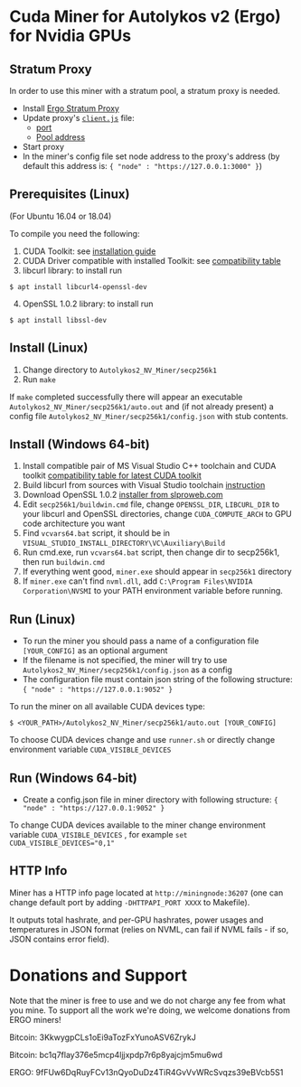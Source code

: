 # Cuda Miner for Autolykos v2 (Ergo) for Nvidia GPUs

## Stratum Proxy

In order to use this miner with a stratum pool, a stratum proxy is needed.
- Install [Ergo Stratum Proxy](https://github.com/mhssamadani/ErgoStratumProxy)
- Update proxy's [`client.js`](https://github.com/mhssamadani/ErgoStratumProxy/blob/main/client.js)  file:
  - [port](https://github.com/mhssamadani/ErgoStratumProxy/blob/94b4561fbb857b3dbd227535bca75db311de8d66/client.js#L139)
  - [Pool address](https://github.com/mhssamadani/ErgoStratumProxy/blob/94b4561fbb857b3dbd227535bca75db311de8d66/client.js#L7)
- Start proxy
- In the miner's config file set node address to the proxy's address
 (by default this address is: ```{ "node" : "https://127.0.0.1:3000" }```)

## Prerequisites (Linux)
(For Ubuntu 16.04 or 18.04)

To compile you need the following:

1. CUDA Toolkit: see [installation guide](https://docs.nvidia.com/cuda/cuda-installation-guide-linux/index.html)
2. CUDA Driver compatible with installed Toolkit: see [compatibility table](https://docs.nvidia.com/deploy/cuda-compatibility/index.html#binary-compatibility__table-toolkit-driver)
3. libcurl library: to install run
```
$ apt install libcurl4-openssl-dev
```
4. OpenSSL 1.0.2 library: to install run
```
$ apt install libssl-dev
```

## Install (Linux)

1. Change directory to `Autolykos2_NV_Miner/secp256k1`
2. Run `make`

If `make` completed successfully there will appear an executable
`Autolykos2_NV_Miner/secp256k1/auto.out` and (if not already present)
a config file `Autolykos2_NV_Miner/secp256k1/config.json` with stub contents.

## Install (Windows 64-bit)

1. Install compatible pair of MS Visual Studio C++ toolchain and CUDA toolkit [compatibility table for latest CUDA toolkit](https://docs.nvidia.com/cuda/cuda-installation-guide-microsoft-windows/)
2. Build libcurl from sources with Visual Studio toolchain [instruction](https://medium.com/@chuy.max/compile-libcurl-on-windows-with-visual-studio-2017-x64-and-ssl-winssl-cff41ac7971d)
3. Download OpenSSL 1.0.2 [installer from slproweb.com](https://slproweb.com/download/Win64OpenSSL-1_0_2u.exe)
4. Edit `secp256k1/buildwin.cmd` file, change `OPENSSL_DIR`, `LIBCURL_DIR` to your libcurl and OpenSSL directories, change `CUDA_COMPUTE_ARCH` to GPU code architecture you want
5. Find `vcvars64.bat` script, it should be in `VISUAL_STUDIO_INSTALL_DIRECTORY\VC\Auxiliary\Build`
6. Run cmd.exe, run `vcvars64.bat` script, then change dir to secp256k1, then run `buildwin.cmd`
7. If everything went good, `miner.exe` should appear in `secp256k1` directory 
8. If `miner.exe` can't find `nvml.dll`, add `C:\Program Files\NVIDIA Corporation\NVSMI` to your PATH environment variable before running.


## Run (Linux)

- To run the miner you should pass a name of a configuration file `[YOUR_CONFIG]` as an optional argument
- If the filename is not specified, the miner will try to use `Autolykos2_NV_Miner/secp256k1/config.json` as a config
- The configuration file must contain json string of the following structure:  
`{ "node" : "https://127.0.0.1:9052" }`

To run the miner on all available CUDA devices type:
```
$ <YOUR_PATH>/Autolykos2_NV_Miner/secp256k1/auto.out [YOUR_CONFIG]
```

To choose CUDA devices change and use `runner.sh` or directly change environment variable `CUDA_VISIBLE_DEVICES`

## Run (Windows 64-bit)

- Create a config.json file in miner directory with following structure:
`{ "node" : "https://127.0.0.1:9052" }`

To change CUDA devices available to the miner change environment variable `CUDA_VISIBLE_DEVICES` , for example ` set CUDA_VISIBLE_DEVICES="0,1" `

## HTTP Info

Miner has a HTTP info page located at `http://miningnode:36207` (one can change default port by adding `-DHTTPAPI_PORT XXXX` to Makefile).

It outputs total hashrate, and per-GPU hashrates, power usages and temperatures in JSON format (relies on NVML, can fail if NVML fails - if so, JSON contains error field).

# Donations and Support

Note that the miner is free to use and we do not charge any fee from what you mine. To support all the work we're doing, we welcome donations from ERGO miners!

Bitcoin: 3KkwygpCLs1oEi9aTozFxYunoASV6ZrykJ

Bitcoin: bc1q7flay376e5mcp4ljjxpdp7r6p8yajcjm5mu6wd

ERGO: 9fFUw6DqRuyFCv13nQyoDuDz4TiR4GvVvWRcSvqzs39eBVcb5S1
